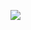 <script>
    import Aktuality from './Aktuality.md'
    import {fly} from 'svelte/transition'
</script>



![](/main.jpg)

<Aktuality/>
